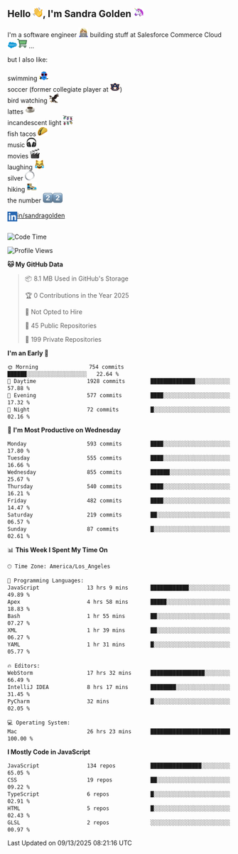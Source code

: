 ## Hello <img src="./static/emoji/wave.png" width="22" />, I'm Sandra Golden <img src="./static/emoji/unicorn-face.png" width="22" />

I'm a software engineer <img src="./static/emoji/female-technologist.png" width="22" /> building stuff at Salesforce Commerce Cloud <img src="./static/emoji/salesforce.png" width="22" /><img src="./static/emoji/commerce-cloud.png" width="22" />&nbsp;...

but I also like:<br/><br/>
swimming <img alt="swimming" src="./static/emoji/keep-swimming.png" width="22" /><br/>
soccer  (former collegiate player at <img src="./static/emoji/auburn.png" width="22" />)<br/>
bird watching <img src="./static/emoji/eagle.png" width="22" /><br/>
lattes <img src="./static/emoji/coffee.png" width="22" /><br/>
incandescent light <img src="./static/emoji/lights.png" width="22" /><br/>
fish tacos <img src="./static/emoji/taco.png" width="22" /><br/>
music <img src="./static/emoji/headphones.png" width="22" /><br/>
movies <img src="./static/emoji/movie-clapper.png" width="22" /><br/>
laughing <img src="./static/emoji/joy-cat.png" width="22" /><br/>
silver <img src="./static/emoji/silver-hoop.png" width="22" /><br/>
hiking <img src="./static/emoji/hiker.png" width="22" /><br/>
the number <img src="./static/emoji/two.png" width="22" /><img src="./static/emoji/two.png" width="22" />
<br/><br/>
<img align="left" alt="Sandra Golden | LinkedIn" width="22px" src="./static/emoji/linkedin.png" /> <a href="https://www.linkedin.com/in/sandragolden/">in/sandragolden</a>
<br/><br/>
<!--START_SECTION:waka-->
![Code Time](http://img.shields.io/badge/Code%20Time-1%2C360%20hrs%2055%20mins-blue)

![Profile Views](http://img.shields.io/badge/Profile%20Views-0-blue)

**🐱 My GitHub Data** 

> 📦 8.1 MB Used in GitHub's Storage 
 > 
> 🏆 0 Contributions in the Year 2025
 > 
> 🚫 Not Opted to Hire
 > 
> 📜 45 Public Repositories 
 > 
> 🔑 199 Private Repositories 
 > 
**I'm an Early 🐤** 

```text
🌞 Morning                754 commits         ██████░░░░░░░░░░░░░░░░░░░   22.64 % 
🌆 Daytime                1928 commits        ██████████████░░░░░░░░░░░   57.88 % 
🌃 Evening                577 commits         ████░░░░░░░░░░░░░░░░░░░░░   17.32 % 
🌙 Night                  72 commits          █░░░░░░░░░░░░░░░░░░░░░░░░   02.16 % 
```
📅 **I'm Most Productive on Wednesday** 

```text
Monday                   593 commits         ████░░░░░░░░░░░░░░░░░░░░░   17.80 % 
Tuesday                  555 commits         ████░░░░░░░░░░░░░░░░░░░░░   16.66 % 
Wednesday                855 commits         ██████░░░░░░░░░░░░░░░░░░░   25.67 % 
Thursday                 540 commits         ████░░░░░░░░░░░░░░░░░░░░░   16.21 % 
Friday                   482 commits         ████░░░░░░░░░░░░░░░░░░░░░   14.47 % 
Saturday                 219 commits         ██░░░░░░░░░░░░░░░░░░░░░░░   06.57 % 
Sunday                   87 commits          █░░░░░░░░░░░░░░░░░░░░░░░░   02.61 % 
```


📊 **This Week I Spent My Time On** 

```text
🕑︎ Time Zone: America/Los_Angeles

💬 Programming Languages: 
JavaScript               13 hrs 9 mins       ████████████░░░░░░░░░░░░░   49.89 % 
Apex                     4 hrs 58 mins       █████░░░░░░░░░░░░░░░░░░░░   18.83 % 
Bash                     1 hr 55 mins        ██░░░░░░░░░░░░░░░░░░░░░░░   07.27 % 
XML                      1 hr 39 mins        ██░░░░░░░░░░░░░░░░░░░░░░░   06.27 % 
YAML                     1 hr 31 mins        █░░░░░░░░░░░░░░░░░░░░░░░░   05.77 % 

🔥 Editors: 
WebStorm                 17 hrs 32 mins      █████████████████░░░░░░░░   66.49 % 
IntelliJ IDEA            8 hrs 17 mins       ████████░░░░░░░░░░░░░░░░░   31.45 % 
PyCharm                  32 mins             █░░░░░░░░░░░░░░░░░░░░░░░░   02.05 % 

💻 Operating System: 
Mac                      26 hrs 23 mins      █████████████████████████   100.00 % 
```

**I Mostly Code in JavaScript** 

```text
JavaScript               134 repos           ████████████████░░░░░░░░░   65.05 % 
CSS                      19 repos            ██░░░░░░░░░░░░░░░░░░░░░░░   09.22 % 
TypeScript               6 repos             █░░░░░░░░░░░░░░░░░░░░░░░░   02.91 % 
HTML                     5 repos             █░░░░░░░░░░░░░░░░░░░░░░░░   02.43 % 
GLSL                     2 repos             ░░░░░░░░░░░░░░░░░░░░░░░░░   00.97 % 
```




 Last Updated on 09/13/2025 08:21:16 UTC
<!--END_SECTION:waka-->
